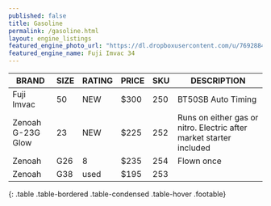 ```yaml
---
published: false
title: Gasoline
permalink: /gasoline.html
layout: engine_listings
featured_engine_photo_url: "https://dl.dropboxusercontent.com/u/76928840/Website%20Photos/featured/gas.jpg"
featured_engine_name: Fuji Imvac 34
---
```


BRAND              |  SIZE   |  RATING  |  PRICE  |  SKU   |   DESCRIPTION
-------------------|---------|----------|---------|--------|---------------------
Fuji Imvac         | 50      | NEW      | $300    | 250    | BT50SB Auto Timing
Zenoah G-23G Glow  | 23      | NEW      | $225    | 252    | Runs on either gas or nitro.  Electric after market starter included
Zenoah             | G26     | 8        | $235    | 254    | Flown once  
Zenoah             | G38     | used     | $195    | 253    |                                       

{: .table .table-bordered .table-condensed .table-hover .footable}